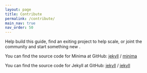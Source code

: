 ```yaml
---
layout: page
title: Contribute
permalink: /contribute/
main_nav: true
nav_order: 50
---
```


Help build this guide, find an exiting project to help scale, or joint the community and start something new .

You can find the source code for Minima at GitHub:
[jekyll][jekyll-organization] /
[minima](https://github.com/jekyll/minima)

You can find the source code for Jekyll at GitHub:
[jekyll][jekyll-organization] /
[jekyll](https://github.com/jekyll/jekyll)


[jekyll-organization]: https://github.com/jekyll
